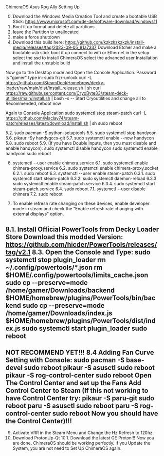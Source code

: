 # 
ChimeraOS Asus Rog Ally Setting Up


0. Download the Windows Media Creation Tool and create a bootable USB Stick: https://www.microsoft.com/de-de/software-download/windows11
1. Boot it up format and delete all partitions
2. leave the Partition to unallocated
3. make a force shutdown
4. Download this build here: https://github.com/kzkzkzkzkzk/install-media/releases/tag/2023-09-05_81a7337
Download Etcher and make a bootable usb stick
boot it up
connect to wifi or Ethernet in the setup
select the ssd to install ChimeraOS
select the advanced user Installation and install the unstable build

Now go to the Desktop mode and Open the Console Application.
Password is "gamer"
type in:
sudo frzr-unlock
curl -L https://github.com/SteamDeckHomebrew/decky-loader/raw/main/dist/install_release.sh | sh
curl https://raw.githubusercontent.com/CryoByte33/steam-deck-utilities/main/install.sh | bash -s --
Start Cryoutilities and change all to Recommended, reboot now

 Again to Console Application
 sudo systemctl stop steam-patch
 curl -L https://github.com/Maclay74/steam-patch/releases/latest/download/install.sh | sh
 sudo reboot
 
5.2. sudo pacman -S python-setuptools
5.5. sudo systemctl stop handycon
5.6. pikaur -Sy handygccs-git
5.7. sudo systemctl enable --now handycon
5.8. sudo reboot
5.9. (If you have Double Inputs, then you must disable and enable handycon):
sudo systemctl disable handycon
sudo systemctl enable handycon
sudo reboot

6. systemctl --user enable chimera.service
6.1. sudo systemctl enable chimera-proxy.service
6.2. sudo systemctl enable chimera-proxy.socket
6.2.1. sudo reboot
6.3. systemctl --user enable steam-patch
6.3.1. sudo systemctl start steam-patch
6.3.2. sudo systemctl daemon-reload
6.3.3. sudo systemctl enable steam-patch.service
6.3.4. sudo systemctl start steam-patch.service
6.4. sudo reboot
7.1. systemctl --user disable chimera
7.2. sudo reboot
   
8. To enable refresh rate changing on these devices, enable developer mode in steam and check the "Enable refresh rate changing with external displays" option.

8.1. Install Official PowerTools from Decky Loader Store
Download this modded Version: https://github.com/hicder/PowerTools/releases/tag/v2.1
8.3. Open the Console and Type:
sudo systemctl stop plugin_loader
rm ~/.config/powertools/*.json
rm $HOME/.config/powertools/limits_cache.json
sudo cp --preserve=mode /home/gamer/Downloads/backend $HOME/homebrew/plugins/PowerTools/bin/backend
sudo cp --preserve=mode /home/gamer/Downloads/index.js $HOME/homebrew/plugins/PowerTools/dist/index.js
sudo systemctl start plugin_loader
sudo reboot
--------------------------------
NOT RECOMMEND YET!!! 8.4 Adding Fan Curve Setting with Console:
sudo pacman -S base-devel
sudo reboot
pikaur -S asusctl
sudo reboot
pikaur -S rog-control-center
sudo reboot
Open The Control Center and set up the Fans 
Add Control Center to Steam
(If this not working to have Control Center try:
pikaur -S paru-git
sudo reboot
paru -S asusctl
sudo reboot 
paru -S rog-control-center 
sudo reboot
Now you should have the Control Center)!!!
--------------------------------
9. Activate VRR in the Steam Menu and Change the Hz Refresh to 120hz.
10. Download ProtonUp-Qt
10.1. Download the latest GE Proton!!!
Now you are done. ChimeraOS should be working perfectly. If you Update the System, you are not need to Set Up ChimeraOS again.
